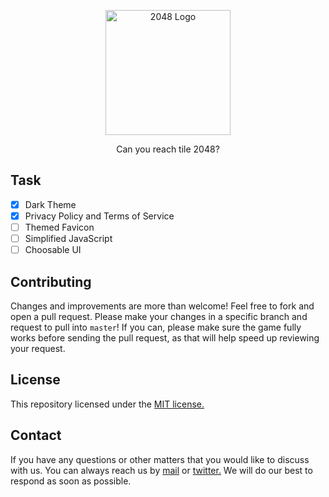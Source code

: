 <p align="center">
  <img width="200" src="https://upload.wikimedia.org/wikipedia/commons/8/8a/2048_logo.png" alt="2048 Logo">
</p>

<p align="center">Can you reach tile 2048?</p>

## Task

- [x] Dark Theme
- [x] Privacy Policy and Terms of Service
- [ ] Themed Favicon
- [ ] Simplified JavaScript
- [ ] Choosable UI

## Contributing

Changes and improvements are more than welcome! Feel free to fork and open a pull request. Please make your changes in a specific branch and request to pull into `master`! If you can, please make sure the game fully works before sending the pull request, as that will help speed up reviewing your request.

## License

This repository licensed under the [MIT license.](https://github.com/by-Philip/2048/blob/main/LICENSE)

## Contact

If you have any questions or other matters that you would like to discuss with us. You can always reach us by [mail](mailto:contact@byphilip.ga) or [twitter.](https://twitter.com/_byPhilip) We will do our best to respond as soon as possible.
